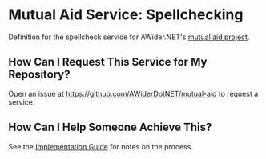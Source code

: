 # Mutual Aid Service: Spellchecking

Definition for the spellcheck service for AWider.NET's [mutual aid project](https://github.com/AWiderDotNET/mutual-aid).

## How Can I Request This Service for My Repository?

Open an issue at <https://github.com/AWiderDotNET/mutual-aid> to request a service.

## How Can I Help Someone Achieve This?

See the [Implementation Guide](ImplementationGuide.md) for notes on the process.
